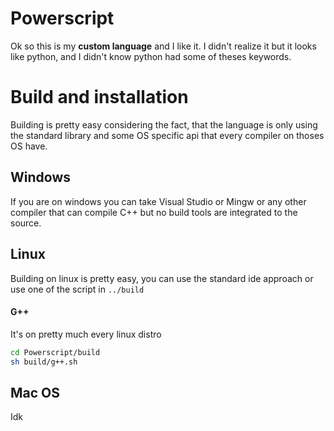 # Powerscript
Ok so this is my **custom language** and I like it. I didn't realize it but it looks like python, and I didn't know python had some of theses keywords.

# Build and installation
Building is pretty easy considering the fact, that the language is only using the standard library and some OS specific api that every compiler on thoses OS have.
## Windows
If you are on windows you can take Visual Studio or Mingw or any other compiler that can compile C++ but no build tools are integrated to the source.
## Linux
Building on linux is pretty easy, you can use the standard ide approach or use one of the script in `../build`
#### G++
It's on pretty much every linux distro 
```sh
cd Powerscript/build
sh build/g++.sh
```
## Mac OS
Idk
